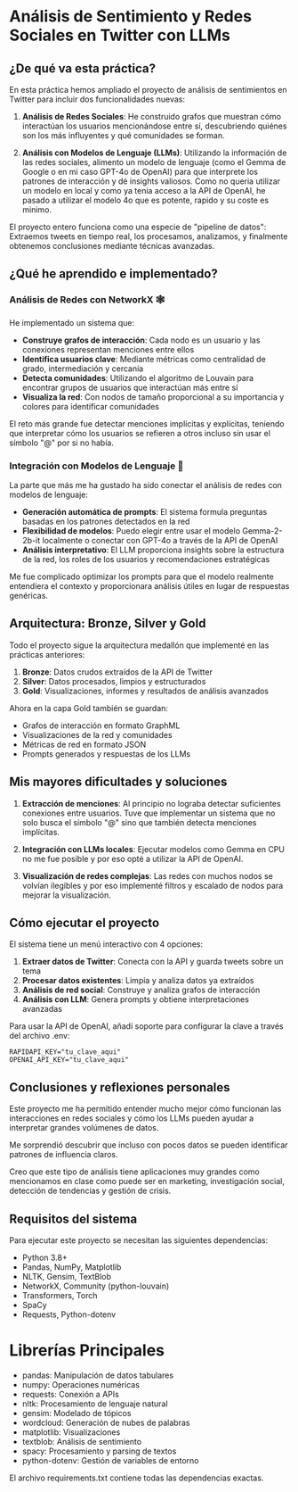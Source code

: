 # Análisis de Sentimiento y Redes Sociales en Twitter con LLMs

## ¿De qué va esta práctica?

En esta práctica hemos ampliado el proyecto de análisis de sentimientos en Twitter para incluir dos funcionalidades nuevas:

1. **Análisis de Redes Sociales**: He construido grafos que muestran cómo interactúan los usuarios mencionándose entre sí, descubriendo quiénes son los más influyentes y qué comunidades se forman.

2. **Análisis con Modelos de Lenguaje (LLMs)**: Utilizando la información de las redes sociales, alimento un modelo de lenguaje (como el Gemma de Google o en mi caso GPT-4o de OpenAI) para que interprete los patrones de interacción y dé insights valiosos. Como no queria utilizar un modelo en local y como ya tenia acceso a la API de OpenAI, he pasado a utilizar el modelo 4o que es potente, rapido y su coste es minimo.

El proyecto entero funciona como una especie de "pipeline de datos": Extraemos tweets en tiempo real, los procesamos, analizamos, y finalmente obtenemos conclusiones mediante técnicas avanzadas.

## ¿Qué he aprendido e implementado?

### Análisis de Redes con NetworkX 🕸️

He implementado un sistema que:

- **Construye grafos de interacción**: Cada nodo es un usuario y las conexiones representan menciones entre ellos
- **Identifica usuarios clave**: Mediante métricas como centralidad de grado, intermediación y cercanía
- **Detecta comunidades**: Utilizando el algoritmo de Louvain para encontrar grupos de usuarios que interactúan más entre sí
- **Visualiza la red**: Con nodos de tamaño proporcional a su importancia y colores para identificar comunidades

El reto más grande fue detectar menciones implícitas y explícitas, teniendo que interpretar cómo los usuarios se refieren a otros incluso sin usar el símbolo "@" por si no había.

### Integración con Modelos de Lenguaje 🤖

La parte que más me ha gustado ha sido conectar el análisis de redes con modelos de lenguaje:

- **Generación automática de prompts**: El sistema formula preguntas basadas en los patrones detectados en la red
- **Flexibilidad de modelos**: Puedo elegir entre usar el modelo Gemma-2-2b-it localmente o conectar con GPT-4o a través de la API de OpenAI
- **Análisis interpretativo**: El LLM proporciona insights sobre la estructura de la red, los roles de los usuarios y recomendaciones estratégicas

Me fue complicado optimizar los prompts para que el modelo realmente entendiera el contexto y proporcionara análisis útiles en lugar de respuestas genéricas.

## Arquitectura: Bronze, Silver y Gold 

Todo el proyecto sigue la arquitectura medallón que implementé en las prácticas anteriores:

1. **Bronze**: Datos crudos extraídos de la API de Twitter
2. **Silver**: Datos procesados, limpios y estructurados
3. **Gold**: Visualizaciones, informes y resultados de análisis avanzados

Ahora en la capa Gold también se guardan:
- Grafos de interacción en formato GraphML
- Visualizaciones de la red y comunidades
- Métricas de red en formato JSON
- Prompts generados y respuestas de los LLMs

## Mis mayores dificultades y soluciones

1. **Extracción de menciones**: Al principio no lograba detectar suficientes conexiones entre usuarios. Tuve que implementar un sistema que no solo busca el símbolo "@" sino que también detecta menciones implícitas.

2. **Integración con LLMs locales**: Ejecutar modelos como Gemma en CPU no me fue posible y por eso opté a utilizar la API de OpenAI.

3. **Visualización de redes complejas**: Las redes con muchos nodos se volvían ilegibles y por eso implementé filtros y escalado de nodos para mejorar la visualización.

## Cómo ejecutar el proyecto

El sistema tiene un menú interactivo con 4 opciones:

1. **Extraer datos de Twitter**: Conecta con la API y guarda tweets sobre un tema
2. **Procesar datos existentes**: Limpia y analiza datos ya extraídos
3. **Análisis de red social**: Construye y analiza grafos de interacción
4. **Análisis con LLM**: Genera prompts y obtiene interpretaciones avanzadas

Para usar la API de OpenAI, añadí soporte para configurar la clave a través del archivo .env:
```
RAPIDAPI_KEY="tu_clave_aqui"
OPENAI_API_KEY="tu_clave_aqui"
```

## Conclusiones y reflexiones personales

Este proyecto me ha permitido entender mucho mejor cómo funcionan las interacciones en redes sociales y cómo los LLMs pueden ayudar a interpretar grandes volúmenes de datos.

Me sorprendió descubrir que incluso con pocos datos se pueden identificar patrones de influencia claros.

Creo que este tipo de análisis tiene aplicaciones muy grandes como mencionamos en clase como puede ser en marketing, investigación social, detección de tendencias y gestión de crisis.

## Requisitos del sistema

Para ejecutar este proyecto se necesitan las siguientes dependencias:
- Python 3.8+
- Pandas, NumPy, Matplotlib
- NLTK, Gensim, TextBlob
- NetworkX, Community (python-louvain)
- Transformers, Torch
- SpaCy
- Requests, Python-dotenv

# Librerías Principales

- pandas: Manipulación de datos tabulares
- numpy: Operaciones numéricas
- requests: Conexión a APIs
- nltk: Procesamiento de lenguaje natural
- gensim: Modelado de tópicos
- wordcloud: Generación de nubes de palabras
- matplotlib: Visualizaciones
- textblob: Análisis de sentimiento
- spacy: Procesamiento y parsing de textos
- python-dotenv: Gestión de variables de entorno

El archivo requirements.txt contiene todas las dependencias exactas.
